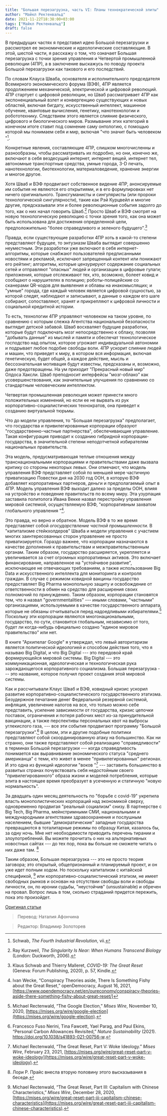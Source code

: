 ```yaml
---
title: "Большая перезагрузка, часть VI: Планы технократической элиты"
author: "Майкл Ректенвальд"
date: 2021-11-22T18:38:00+03:00
tags: ["Майкл Ректенвальд"]
draft: false
---
```



В предыдущих частях я представил идею Большой перезагрузки и рассмотрел ее экономические и идеологические составляющие. В этой, шестой части, я расскажу о том, что означает Большая перезагрузка с точки зрения управления и Четвертой промышленной революции (4ПР), а в заключение выскажусь по поводу проекта Большой перезагрузки как такового и его последствий.

По словам Клауса Шваба, основателя и исполнительного председателя Всемирного экономического форума (ВЭФ), 4ПР является продолжением механической, электрической и цифровой революций. 4ПР стартует с цифровой революции, но Шваб рассматривает 4ПР как экспоненциальный взлет и конвергенцию существующих и новых областей, включая бигдату, искусственный интеллект, машинное обучение, квантовые вычисления, генетику, нанотехнологии и робототехнику. Следствием этого является слияние физического, цифрового и биологического миров. Размывание этих категорий в конечном итоге ставит под сомнение саму онтологию, с помощью которой мы понимаем себя и мир, включая "что значит быть человеком "[^5].

Конкретные явления, составляющие 4ПР, слишком многочисленны и разнообразны, чтобы рассматривать их подробно, но они, конечно же, включают в себя вездесущий интернет, интернет вещей, интернет тел, автономные транспортные средства, умные города, 3-D печать, нанотехнологии, биотехнологии, материаловедение, хранение энергии и многое другое.

Хотя Шваб и ВЭФ продвигают собственное видение 4ПР, анонсируемые им события не являются его открытиями, и в его формулировках нет ничего оригинального. Трансгуманисты и сингуляристы (или пророки технологической сингулярности), такие как Рэй Курцвейл и многие другие, предсказывали эти и более революционные события задолго до того, как о них начал говорить Шваб.[^6] Просто Шваб и ВЭФ смотрят на новую технологическую революцию с точки зрения того, как она может быть использована для достижения определенной цели, предположительно "более справедливого и зеленого будущего".[^7]

Правда, если существующие разработки 4ПР хоть в какой-то степени представляют будущее, то энтузиазм Шваба выглядит совершенно неуместным. Эти разработки уже включают в себя интернет-алгоритмы, которые снабжают пользователей предписанными новостями и рекламой, исключают запрещенный контент или понижают его рейтинг; алгоритмы, которые цензурируют содержание социальных сетей и отправляют "опасных" людей и организации в цифровые гулаги; приложения, которые отслеживают тех, кто, возможно, болеет ковид и сообщают о нарушителях в полицию; роботы-полицейские со сканерами QR-кодов для выявления и облавы на инакомыслящих; и "умные" города, где каждый человек является цифровой сущностью, за которой следят, наблюдают и записывают, а данные о каждом его шаге собирают, сопоставляют, хранят и прикрепляют к цифровой личности и социальной кредитной истории.

То есть, технологии 4ПР управляют человеком на таком уровне, по сравнению с которым слежка Агентства национальной безопасности выглядит детской забавой. Шваб восхваляет будущие разработки, которые будут подключать мозг непосредственно к облаку, позволяя "добывать данные" из мыслей и памяти и обеспечат технологическое господство над опытом, которое угрожает индивидуальной автономии и подрывает любое подобие свободы воли. 4ПР ускорит слияние людей и машин, что приведет к миру, в котором вся информация, включая генетическую, будет общей, а каждое действие, мысль и бессознательная мотивация будут известны, предсказаны и, возможно, даже предотвращены. На ум приходит "Прекрасный новый мир" Олдоса Хаксли. Шваб преподносит интерфейсы "мозг-облако" как усовершенствования, как значительные улучшения по сравнению со стандартным человеческим интеллектом.

Четвертая промышленная революция может принести много положительных изменений, но если ее не вырвать из рук корпоративно-социалистических технократов, она приведет к созданию виртуальной тюрьмы.

Что до модели управления, то "Большая перезагрузка" предполагает, что государства и привилегированные корпорации образуют "государственно-частные партнерства", обеспечивающие управление. Такая конфигурация приводит к созданию гибридной корпорации-государства, в значительной степени неподотчетной избирателям национальных правительств.

Эта модель, предусматривающая теплые отношения между транснациональными корпорациями и правительствами даже вызвала критику со стороны некоторых левых. Они отмечают, что модель управления ВЭФ представляет собой по меньшей мере частичную приватизацию Повестки дня на 2030 год ООН, в которую ВЭФ добавляет корпоративных партнеров, деньги и предполагаемый опыт в 4ПР. Модель управления ВЭФ выходит далеко за пределы ООН, влияя на устройство и поведение правительств по всему миру. Эта узурпация заставила политолога Ивана Векке назвал перестройку управления мировой системой, осуществляемую ВЭФ, "корпоративным захватом глобального управления "[^8].

Это правда, но верно и обратное. Модель ВЭФ в то же время представляет собой *огосударствление частной промышленности.* В "капитализме стейкхолдеров" Шваба и модели управления с участием многих заинтересованных сторон управление не просто приватизируется. Гораздо важнее, что корпорации назначаются в качестве дополнения к правительствам и межправительственным органам. Таким образом, государство расширяется, укрепляется и увеличивается за счет огромных корпоративных активов. Это включает финансирование, направленное на "устойчивое развитие", исключающее не отвечающих требованиям, а также использование Big Data и искусственного интеллекта для мониторинга и контроля граждан. В случае с режимом ковидной вакцины государство предоставляет Big Pharma монопольную защиту и освобождение от ответственности в обмен на средство для расширения своих полномочий по принуждению. Таким образом, корпорации становятся тем, что я назвал "governmentalities" --- иными словами, "частными" организациями, используемыми в качестве государственного аппарата, которые не обязаны отчитываться перед надоедливыми избирателями.[^9] Поскольку эти корпорации являются многонациональными, государство, по сути, становится глобальным, независимо от того, будет ли когда-нибудь официально создано "единое мировое правительство" или нет.

В книге "Архипелаг Google" я утверждал, что левый авторитаризм является политической идеологией и способом действия того, что я называю Big Digital, и что Big Digital --- это передовой край формирующейся мировой системы. Big Digital --- это коммуникационная, идеологическая и технологическая рука зарождающегося корпоративного социализма. Большая перезагрузка --- это название, которое получил проект создания этой мировой системы.

Как и рассчитывали Клаус Шваб и ВЭФ, ковидный кризис ускорил развитие корпоративно-социалистического государственного этатизма. Безудержное печатание денег Федеральной резервной системой, инфляция, увеличение налогов на все, что только можно себе представить, усиление зависимости от государства, кризис цепочки поставок, ограничения и потеря рабочих мест из-за принудительной вакцинации, а также перспективы персональных квот на выбросы углекислого газа, --- все эти события продвигают программу "Большой перезагрузки".[^10] В целом, эти и другие подобные политики представляют собой скоординированную атаку на большинство. Как ни странно, они также представляют собой реализацию "справедливости" в терминах Большой перезагрузки --- когда справедливость понимается как выравнивание экономического статуса "среднего американца" с теми, кто живет в менее "привилегированных" регионах. И это одна из функций идеологии "воков "[^11] --- заставить большинство в развитых странах почувствовать себя недостойным своего "привилегированного" образа жизни и моделей потребления, которые элита в настоящее время преобразует в усеченную и статичную "новую нормальность".

За двадцать один месяц деятельность по "борьбе с covid-19" укрепила власть монополистических корпораций над экономикой сверху, одновременно продвигая "реальный социализм" снизу. В партнерстве с Big Tech, Big Pharma, мейнстримными СМИ, национальными и международными агентствами здравоохранения и послушным населением, бывшие "демократические" западные государства превращаются в тоталитарные режимы по образцу Китая, казалось бы, за одну ночь. Мне нет необходимости приводить перечень тирании и злоупотреблений. Вы можете прочитать о них на альтернативных новостных сайтах --- до тех пор, пока вы больше не сможете читать о них даже там. [^12]

Таким образом, Большая перезагрузка --- это не просто теория заговора; это открытый, общепризнанный и планируемый проект, и он уже идет полным ходом. Но поскольку капитализм с китайской спецификой, [^13] или корпоративно-социалистический этатизм, не имеет свободных рынков и основан на отсутствии свободы воли и свободы личности, он, по иронии судьбы, "неустойчив" (unsustainable) и обречен на провал. Вопрос лишь в том, сколько страданий придется пережить, пока это произойдет.

[Оригинал статьи](https://mises.org/wire/great-reset-part-vi-plans-technocratic-elite)

> Перевод: Наталия Афончина

> Редактор: Владимир Золоторев


[^4.]:Klaus Schwab, _The Fourth Industrial Revolution_ (New York: Crown Business, 2016), pp. 6–8, Kindle.
[^5]:Schwab, _The Fourth Industrial Revolution_, vii.
[^6]:Ray Kurzweil, _The Singularity Is Near: When Humans Transcend Biology_ (London: Duckworth, 2006).
[^7]:Klaus Schwab and Thierry Malleret, _COVID-19: The Great Reset_ (Geneva: Forum Publishing, 2020), p. 57, Kindle.
[^8]:Ivan Wecke, “Conspiracy Theories aside, There Is Something Fishy about the Great Reset,” openDemocracy, August 16, 2021, [https://www.opendemocracy.net/en/oureconomy/conspiracy-theories-aside-there-something-fishy-about-great-reset/]
[^9]:Michael Rectenwald, “The Google Election,” _Mises Wire_, November 10, 2020, [https://mises.org/wire/google-election](https://mises.org/wire/google-election).
[^10]:Francesco Fuso Nerini, Tina Fawcett, Yael Parag, and Paul Ekins, “Personal Carbon Allowances Revisited,” _Nature Sustainability_ (2021). https://doi.org/10.1038/s41893-021-00756-w.
[^11]:Michael Rectenwald, “The Great Reset, Part V: Woke Ideology.” _Mises Wire_, February 23, 2021, [https://mises.org/wire/great-reset-part-v-woke-ideology](https://mises.org/wire/great-reset-part-v-woke-ideology).
[^12]: Лори Р. Прайс внесла вторую половину этого высказывания в беседе.
[^13]:Michael Rectenwald, “The Great Reset, Part III: Capitalism with Chinese Characteristics,” _Mises Wire_, December 28, 2020, [https://mises.org/wire/great-reset-part-iii-capitalism-chinese-characteristics](https://mises.org/wire/great-reset-part-iii-capitalism-chinese-characteristics).
